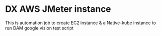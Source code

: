 # DX AWS JMeter instance

This is automation job to create EC2 instance & a Native-kube instance to run DAM google vision test script